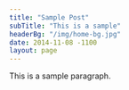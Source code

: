```yaml
---
title: "Sample Post"
subTitle: "This is a sample"
headerBg: "/img/home-bg.jpg"
date: 2014-11-08 -1100
layout: page
---
```


This is a sample paragraph.
